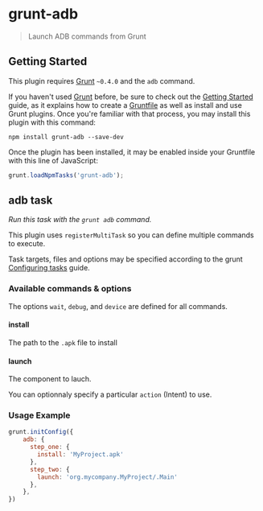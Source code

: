 grunt-adb
=========

> Launch ADB commands from Grunt

## Getting Started
This plugin requires [Grunt](http://gruntjs.com/) `~0.4.0` and the `adb` command.

If you haven't used [Grunt](http://gruntjs.com/) before, be sure to check out the [Getting Started](http://gruntjs.com/getting-started) guide, as it explains how to create a [Gruntfile](http://gruntjs.com/sample-gruntfile) as well as install and use Grunt plugins. Once you're familiar with that process, you may install this plugin with this command:

```shell
npm install grunt-adb --save-dev
```

Once the plugin has been installed, it may be enabled inside your Gruntfile with this line of JavaScript:

```js
grunt.loadNpmTasks('grunt-adb');
```

## adb task
_Run this task with the `grunt adb` command._

This plugin uses `registerMultiTask` so you can define multiple commands to execute.

Task targets, files and options may be specified according to the grunt [Configuring tasks](http://gruntjs.com/configuring-tasks) guide.

### Available commands & options

The options `wait`, `debug`, and `device` are defined for all commands.

#### install
The path to the `.apk` file to install 

#### launch
The component to lauch.

You can optionnaly specify a particular `action` (Intent) to use.


### Usage Example

```js
grunt.initConfig({
	adb: {
	  step_one: {
	    install: 'MyProject.apk'
	  },
	  step_two: {
	    launch: 'org.mycompany.MyProject/.Main'
	  },
	},
})
```
